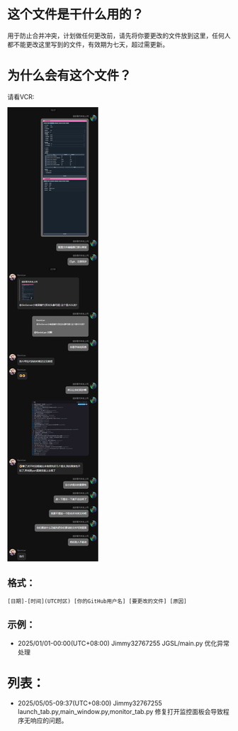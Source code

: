 # 这个文件是干什么用的？

用于防止合并冲突，计划做任何更改前，请先将你要更改的文件放到这里，任何人都不能更改这里写到的文件，有效期为七天，超过需更新。

# 为什么会有这个文件？

请看VCR:

![6](6.png)

## 格式：

`[日期]-[时间](UTC时区) [你的GitHub用户名] [要更改的文件] [原因]`

## 示例：

 - 2025/01/01-00:00(UTC+08:00) Jimmy32767255 JGSL/main.py 优化异常处理

# 列表：

 - 2025/05/05-09:37(UTC+08:00) Jimmy32767255 launch_tab.py,main_window.py,monitor_tab.py 修复打开监控面板会导致程序无响应的问题。